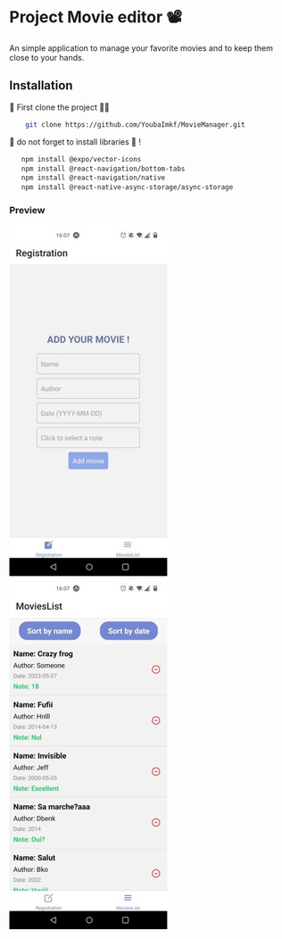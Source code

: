 # Project Movie editor 📽
An simple application to manage your favorite movies and to keep them close to your hands.

## Installation 
📍 First clone the project 👨‍💻 

```bash
    git clone https://github.com/YoubaImkf/MovieManager.git
```

📍 do not forget to install libraries 🤭 !
```bash
   npm install @expo/vector-icons
   npm install @react-navigation/bottom-tabs
   npm install @react-navigation/native
   npm install @react-native-async-storage/async-storage
```
###  Preview 
![](img/registration.jpg) ![](img/list.jpg)